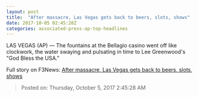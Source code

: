 ```yaml
---
layout: post
title:  "After massacre, Las Vegas gets back to beers, slots, shows"
date: 2017-10-05 02:45:28Z
categories: associated-press-ap-top-headlines
---
```


LAS VEGAS (AP) — The fountains at the Bellagio casino went off like clockwork, the water swaying and pulsating in time to Lee Greenwood's "God Bless the USA."


Full story on F3News: [After massacre, Las Vegas gets back to beers, slots, shows](http://www.f3nws.com/n/2ajzrC)

> Posted on: Thursday, October 5, 2017 2:45:28 AM
